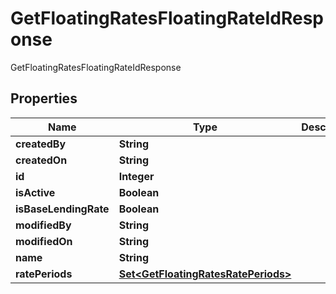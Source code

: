 

# GetFloatingRatesFloatingRateIdResponse

GetFloatingRatesFloatingRateIdResponse

## Properties

| Name | Type | Description | Notes |
|------------ | ------------- | ------------- | -------------|
|**createdBy** | **String** |  |  [optional] |
|**createdOn** | **String** |  |  [optional] |
|**id** | **Integer** |  |  [optional] |
|**isActive** | **Boolean** |  |  [optional] |
|**isBaseLendingRate** | **Boolean** |  |  [optional] |
|**modifiedBy** | **String** |  |  [optional] |
|**modifiedOn** | **String** |  |  [optional] |
|**name** | **String** |  |  [optional] |
|**ratePeriods** | [**Set&lt;GetFloatingRatesRatePeriods&gt;**](GetFloatingRatesRatePeriods.md) |  |  [optional] |



